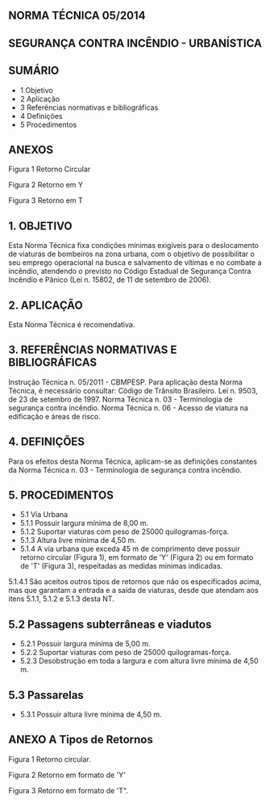 <!-- image -->

## NORMA TÉCNICA 05/2014

## SEGURANÇA CONTRA INCÊNDIO - URBANÍSTICA

## SUMÁRIO

- 1 Objetivo
- 2 Aplicação
- 3 Referências normativas e bibliográficas
- 4 Definições
- 5 Procedimentos

## ANEXOS

Figura 1 Retorno Circular

Figura 2 Retorno em Y

Figura 3 Retorno em T

## 1. OBJETIVO

Esta Norma Técnica fixa condições mínimas exigíveis  para  o  deslocamento  de  viaturas  de bombeiros  na  zona  urbana,  com  o  objetivo  de possibilitar o seu emprego operacional na busca e salvamento  de  vítimas  e  no  combate  a  incêndio, atendendo  o previsto no  Código Estadual de Segurança Contra Incêndio e Pânico (Lei n. 15802, de 11 de setembro de 2006).

## 2. APLICAÇÃO

Esta Norma Técnica é recomendativa.

## 3. REFERÊNCIAS NORMATIVAS E BIBLIOGRÁFICAS

Instrução Técnica n. 05/2011 - CBMPESP. Para aplicação desta Norma Técnica, é necessário consultar: Código de Trânsito Brasileiro.  Lei  n.  9503,  de  23 de setembro de 1997. Norma Técnica n. 03 - Terminologia de segurança contra incêndio. Norma  Técnica  n.  06  -  Acesso  de  viatura  na edificação e áreas de risco.

## 4. DEFINIÇÕES

Para os efeitos desta Norma Técnica, aplicam-se as definições constantes da Norma Técnica n. 03 - Terminologia de segurança contra incêndio.

## 5. PROCEDIMENTOS

- 5.1 Via Urbana
- 5.1.1 Possuir largura mínima de 8,00 m.
- 5.1.2 Suportar viaturas com peso de 25000 quilogramas-força.
- 5.1.3 Altura livre mínima de 4,50 m.
- 5.1.4 A via urbana que exceda 45 m de comprimento deve possuir retorno circular (Figura 1), em formato de 'Y' (Figura 2) ou em formato de 'T'  (Figura  3),  respeitadas  as  medidas  mínimas indicadas.

5.1.4.1 São  aceitos  outros  tipos  de  retornos  que não os especificados acima, mas que garantam a entrada e a saída de viaturas, desde que atendam aos itens 5.1.1, 5.1.2 e 5.1.3 desta NT.

## 5.2 Passagens subterrâneas e viadutos

- 5.2.1 Possuir largura mínima de 5,00 m.
- 5.2.2 Suportar viaturas com peso de 25000 quilogramas-força.
- 5.2.3 Desobstrução em toda a largura e com altura livre mínima de 4,50 m.

## 5.3 Passarelas

- 5.3.1 Possuir altura livre mínima de 4,50 m.

## ANEXO A Tipos de Retornos

Figura 1 Retorno circular.

<!-- image -->

<!-- image -->

Figura 2 Retorno em formato de 'Y'

Figura 3 Retorno em formato de 'T".

<!-- image -->